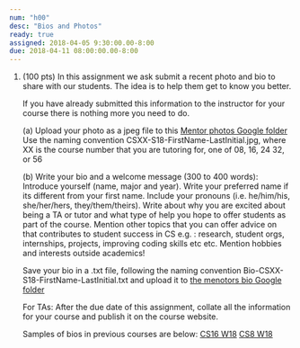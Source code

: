 ```yaml
---
num: "h00"
desc: "Bios and Photos"
ready: true 
assigned: 2018-04-05 9:30:00.00-8:00
due: 2018-04-11 08:00:00.00-8:00
---
```


<ol>



<li style="padding-bottom:1em;" markdown="1">(100 pts) In this assignment we ask submit a recent photo and bio to share with our students. The idea is to help them get to know you better. </li>
If you have already submitted this information to the instructor for your course there is nothing more you need to do.

(a) Upload your photo as a jpeg file to this [Mentor photos Google folder](https://goo.gl/emyCBN)
Use the naming convention CSXX-S18-FirstName-LastInitial.jpg, where XX is the course number that you are tutoring for, one of 08, 16, 24 32, or 56

(b) Write your bio and a welcome message (300 to 400 words): Introduce yourself (name, major and year). Write your preferred name if its different from your first name. Include your pronouns (i.e. he/him/his, she/her/hers, they/them/theirs).  Write about why you are excited about being a TA or tutor and what type of help you hope to offer students as part of the course. Mention other topics that you can offer advice on that contributes to student success in CS e.g. : research, student orgs, internships, projects, improving coding skills etc etc. Mention hobbies and interests outside academics! 

Save your bio in a .txt file, following the naming convention Bio-CSXX-S18-FirstName-LastInitial.txt and upload it to [the menotors bio Google folder](https://goo.gl/Jt9Fym)

For TAs: After the due date of this assignment, collate all the information for your course and publish it on the course website.

Samples of bios in previous courses are below:
[CS16 W18](https://ucsb-cs16-w18.github.io/info/staff/)
[CS8 W18](https://ucsb-cs8-w18-wang.github.io/info/staff/)

